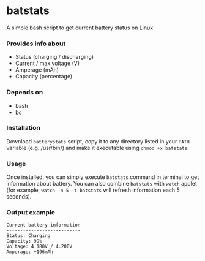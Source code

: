 # batstats
A simple bash script to get current battery status on Linux
### Provides info about
- Status (charging / discharging)
- Current / max voltage (V)
- Amperage (mAh)
- Capacity (percentage)
### Depends on
- bash
- bc
### Installation
Download ```batterystats``` script, copy it to any directory listed in your ```PATH``` variable (e.g. /usr/bin/) and make it executable using ```chmod +x batstats```.
### Usage
Once installed, you can simply execute ```batstats``` command in terminal to get information about battery. You can also combine ```batstats``` with ```watch``` applet (for example, ```watch -n 5 -t batstats``` will refresh information each 5 seconds).
### Output example
```
Current battery information
---------------------------
Status: Charging
Capacity: 99%
Voltage: 4.180V / 4.200V
Amperage: +196mAh
```
